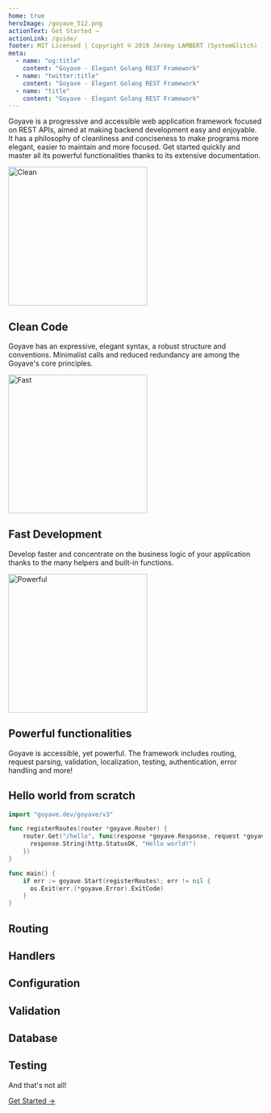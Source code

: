 ```yaml
---
home: true
heroImage: /goyave_512.png
actionText: Get Started →
actionLink: /guide/
footer: MIT Licensed | Copyright © 2019 Jérémy LAMBERT (SystemGlitch)
meta:
  - name: "og:title"
    content: "Goyave - Elegant Golang REST Framework"
  - name: "twitter:title"
    content: "Goyave - Elegant Golang REST Framework"
  - name: "title"
    content: "Goyave - Elegant Golang REST Framework"
---
```


<p class="center">
Goyave is a progressive and accessible web application framework focused on REST APIs, aimed at making backend development easy and enjoyable. It has a philosophy of cleanliness and conciseness to make programs more elegant, easier to maintain and more focused. Get started quickly and master all its powerful functionalities thanks to its extensive documentation.
</p>

<div class="features">
   <div class="feature" id="feature-clean">
      <img :src="$withBase('/undraw_code_typing_7jnv.svg')" width="275" alt="Clean">
      <div>
         <h2>Clean Code</h2>
         <p>Goyave has an expressive, elegant syntax, a robust structure and conventions. Minimalist calls and reduced redundancy are among the Goyave's core principles.</p>
      </div>
   </div>
   <div class="feature" id="feature-fast">
      <img :src="$withBase('/undraw_speed_test_wxl0.svg')" width="275" alt="Fast">
      <div>
         <h2>Fast Development</h2>
         <p>Develop faster and concentrate on the business logic of your application thanks to the many helpers and built-in functions.</p>
      </div>
   </div>
   <div class="feature" id="feature-powerful">
      <img :src="$withBase('/undraw_upgrade_06a0.svg')" width="275" alt="Powerful">
      <div>
         <h2>Powerful functionalities</h2>
         <p>Goyave is accessible, yet powerful. The framework includes routing, request parsing, validation, localization, testing, authentication, error handling and more!</p>
      </div>
   </div>
</div>

## Hello world from scratch

```go
import "goyave.dev/goyave/v3"

func registerRoutes(router *goyave.Router) {
    router.Get("/hello", func(response *goyave.Response, request *goyave.Request) {
      response.String(http.StatusOK, "Hello world!")
    })
}

func main() {
    if err := goyave.Start(registerRoutes); err != nil {
      os.Exit(err.(*goyave.Error).ExitCode)
    }
}
```

## Routing
<div><showcase :tabs="['Basics', 'Parameters']">
  <template #slot-desc-0>

  Routing is an essential part of any Goyave application. Routes definition is the action of associating a URI, sometimes having parameters, with a handler which will process the request and respond to it. Separating and naming routes clearly is important to make your API or website clear and expressive.
  
  [Learn more](./guide/basics/routing.html)

  </template>
  <template #slot-desc-1>

  URIs can have parameters, defined using the format `{name}` or `{name:pattern}`. If a regular expression pattern is not defined, the matched variable will be anything until the next slash. Route parameters can be retrieved as a `map[string]string` in handlers using the request's `Params` attribute.

  [Learn more](./guide/guide/basics/routing.html#route-parameters)

  </template>
  <template #slot-code-0>

  ```go
  func Register(router *goyave.Router) {
      // Register your routes here

      router.Get("/hello", func(response *goyave.Response, r *goyave.Request) {
          response.String(http.StatusOK, "Hi!")
      })

      router.Get("/hello", myHandlerFunction)
      router.Post("/user", user.Register).Validate(user.RegisterRequest)
      router.Route("PUT|PATCH", "/user", user.Update).Validate(user.UpdateRequest)
      router.Route("POST", "/product", product.Store).Validate(product.StoreRequest).Middleware(middleware.Trim)
  }
  ```

  </template>
  <template #slot-code-1>
  
  ```go
  func Register(router *goyave.Router) {
      router.Get("/product/{key}", product.Show)
      router.Get("/product/{id:[0-9]+}", product.ShowById)
      router.Get("/category/{category}/{id:[0-9]+}", category.Show)
  }

  func myHandlerFunction(response *goyave.Response, request *goyave.Request) {
      category := request.Params["category"]
      id, _ := strconv.Atoi(request.Params["id"])
      //...
  }
  ```

  </template>
</showcase></div>

## Handlers
<div><showcase :tabs="['Controllers', 'Middleware', 'Status handler']" background="bg-blue">
  <template #slot-desc-0>

  A `Handler` is a `func(*goyave.Response, *goyave.Request)`. The first parameter lets you write a response, and the second contains all the information extracted from the raw incoming request. Controllers are files containing a collection of Handlers related to a specific feature.
  
  [Learn more](./guide/basics/controllers.html)

  </template>
  <template #slot-desc-1>

  Middleware are handlers executed before the controller handler. They are a convenient way to filter, intercept or alter HTTP requests entering your application.

  [Learn more](./guide/basics/middleware.html)

  </template>
  <template #slot-desc-2>

  Status handlers are regular handlers executed during the finalization step of the request's lifecycle if the response body is empty but a status code has been set. Status handler are mainly used to implement a custom behavior for user or server errors (400 and 500 status codes).

  [Learn more](./guide/advanced/status-handlers.html)

  </template>
  <template #slot-code-0>

  ```go
  func Index(response *goyave.Response, request *goyave.Request) {
      products := []model.Product{}
      result := database.Conn().Find(&products)
      if response.HandleDatabaseError(result) {
          response.JSON(http.StatusOK, products)
      }
  }

  func Show(response *goyave.Response, request *goyave.Request) {
      product := model.Product{}
      result := database.Conn().First(&product, request.Params["id"])
      if response.HandleDatabaseError(result) {
          response.JSON(http.StatusOK, product)
      }
  }

  func Store(response *goyave.Response, request *goyave.Request) {
      product := model.Product{
          Name:  request.String("name"),
          Price: request.Numeric("price"),
      }
      if err := database.Conn().Create(&product).Error; err != nil {
          response.Error(err)
      } else {
          response.JSON(http.StatusCreated, map[string]uint{"id": product.ID})
      }
  }

  func Update(response *goyave.Response, request *goyave.Request) {
      product := model.Product{}
      db := database.Conn()
      result := db.Select("id").First(&product, request.Params["id"])
      if response.HandleDatabaseError(result) {
          if err := db.Model(&product).Update("name", request.String("name")).Error; err != nil {
              response.Error(err)
          }
      }
  }

  func Destroy(response *goyave.Response, request *goyave.Request) {
      product := model.Product{}
      db := database.Conn()
      result := db.Select("id").First(&product, request.Params["id"])
      if response.HandleDatabaseError(result) {
          if err := db.Delete(&product).Error; err != nil {
              response.Error(err)
          }
      }
  }
  ```

  </template>
  <template #slot-code-1>
  
  ```go
  func MyCustomMiddleware(next goyave.Handler) goyave.Handler {
      return func(response *goyave.Response, request *goyave.Request) {
          // Do something
          next(response, request) // Pass to the next handler
      }
  }
  ```

  </template>
  <template #slot-code-2>

  ```go
  package status

  import "goyave.dev/goyave/v3"

  func NotFound(response *goyave.Response, request *goyave.Request) {
      if err := response.RenderHTML(response.GetStatus(), "errors/404.html", nil); err != nil {
          response.Error(err)
      }
  }
  ```

  </template>
</showcase></div>

## Configuration
<div><showcase :tabs="['Configuration', 'Getting and setting', 'Environment']">
  <template #slot-desc-0>

  The framework provides a powerful configuration system. All entries are validated. That means that the application will not start if you provided an invalid value in your config (for example if the specified port is not a number). Entries can be registered with a default value, their type and authorized values from any package.
  
  [Learn more](./guide/configuration.html)

  </template>
  <template #slot-desc-1>

  All entries are validated. That means that the application will not start if you provided an invalid value in your config (for example if the specified port is not a number).

  [Learn more](./guide/configuration.html#getting-a-value)

  </template>
  <template #slot-desc-2>

  Configuration supports the usage of environment variables.

  [Learn more](./guide/configuration.html#using-environment-variables)

  </template>
  <template #slot-code-0>

  ```json
  {
    "app": {
      "name": "goyave_template",
      "environment": "localhost",
      "debug": true,
      "defaultLanguage": "en-US"
    },
      "server": {
      "host": "127.0.0.1",
      "maintenance": false,
      "protocol": "http",
      "domain": "",
      "port": 8080,
      "httpsPort": 8081,
      "timeout": 10,
      "maxUploadSize": 10
    },
      "database": {
      "connection": "mysql",
      "host": "127.0.0.1",
      "port": 3306,
      "name": "goyave",
      "username": "root",
      "password": "root",
      "options": "charset=utf8mb4&collation=utf8mb4_general_ci&parseTime=true&loc=Local",
      "maxOpenConnections": 20,
      "maxIdleConnections": 20,
      "maxLifetime": 300,
      "autoMigrate": false
    }
  }
  ```

  </template>
  <template #slot-code-1>
  
  ```go
  config.GetString("app.name") // "goyave"
  config.GetBool("app.debug") // true
  config.GetInt("server.port") // 80
  config.Has("app.name") // true
  
  // Setting a value:
  config.Set("app.name", "my awesome app")
  ```

  </template>
  <template #slot-code-2>
  
  ```json
  {
    "database": {
      "host": "${DB_HOST}"
      }
  }
  ```

  </template>
</showcase></div>

## Validation
<div><showcase :tabs="['Validation', 'Conversion', 'Arrays', 'Objects']" background="bg-blue">
  <template #slot-desc-0>

  Goyave provides a powerful, yet easy way to validate all incoming data, no matter its type or its format, thanks to a large number of validation rules. Validation is automatic. You just have to define a rules set and assign it to a route. When the validation doesn't pass, the request is stopped and the validation errors messages are sent as a response.
  
  [Learn more](./guide/basics/validation.html)

  </template>
  <template #slot-desc-1>

  Validation rules can **alter the raw data**. That means that when you validate a field to be number, if the validation passes, you are ensured that the data you'll be using in your controller handler is a `float64`. Or if you're validating an IP, you get a `net.IP` object.

  [Learn more](./guide/basics/validation.html)

  </template>
  <template #slot-desc-2>

  Validating arrays is easy. All the validation rules, can be applied to array values using the prefix `>`. When array values are validated, all of them must pass the validation.

  [Learn more](./guide/basics/validation.html#validating-arrays)

  </template>
  <template #slot-desc-3>

  You can validate objects using a **dot-separated** notation.

  [Learn more](./guide/basics/validation.html#validating-objects)

  </template>
  <template #slot-code-0>

  ```go
  var (
      StoreRequest validation.RuleSet = validation.RuleSet{
          "name":  {"required", "string", "between:3,50"},
          "price": {"required", "numeric", "min:0.01"},
          "image": {"nullable", "file", "image", "max:2048", "count:1"},
      }
  )

  //...
  
  router.Post("/product", product.Store).Validate(product.StoreRequest)
  ```

  </template>
  <template #slot-code-1>
  
  ```go
  var (
      StoreRequest validation.RuleSet = validation.RuleSet{
          "name":  {"required", "string", "between:3,50"},
          "price": {"required", "numeric", "min:0.01"},
          "image": {"nullable", "file", "image", "max:2048", "count:1"},
      }
  )

  //...

  router.Post("/product", product.Store).Validate(product.StoreRequest)
  ```

  </template>
  <template #slot-code-2>
  
  ```go
  var arrayValidation = validation.RuleSet{
      "array": {"required", "array:string", "between:1,5", ">email", ">max:128"},
  }

  var nDimensionalArrayValidation = RuleSet{
    "array": {"required", "array", ">array", ">>array:numeric", ">max:3", ">>>max:4"},
  }

  ```

  </template>
  <template #slot-code-3>
  
  ```go
  var (
      StoreRequest = validation.RuleSet{
          "user":       {"required", "object"},
          "user.name":  {"required", "string", "between:3,50"},
          "user.email": {"required", "email"},
      }
  )

  //...

  router.Post("/register", user.Store).Validate(user.StoreRequest)
  ```

  </template>
</showcase></div>

## Database
<div><showcase :tabs="['Gorm', 'Models', 'Pagination']">
  <template #slot-desc-0>

  Most web applications use a database. In this section, we are going to see how Goyave applications can query a database, using the awesome [Gorm ORM](https://gorm.io/).
  
  [Learn more](./guide/basics/database.html)

  </template>
  <template #slot-desc-1>

  Models are usually just normal Golang structs, basic Go types, or pointers of them. `sql.Scanner` and `driver.Valuer` interfaces are also supported.

  [Learn more](./guide/basics/database.html#models)

  </template>
  <template #slot-desc-2>

  `database.Paginator` is a tool that helps you paginate records. This structure contains pagination information (current page, maximum page, total number of records), which is automatically fetched. You can send the paginator directly to the client as a response.

  [Learn more](./guide/basics/database.html#pagination)

  </template>
  <template #slot-code-0>

  ```go
  // Create
  db.Create(&Product{Code: "D42", Price: 100})

  // Read
  var product Product
  db.First(&product, 1) // find product with integer primary key
  db.First(&product, "code = ?", "D42") // find product with code D42

  // Update - update product's price to 200
  db.Model(&product).Update("Price", 200)
  // Update - update multiple fields
  db.Model(&product).Updates(Product{Price: 200, Code: "F42"}) // non-zero fields
  db.Model(&product).Updates(map[string]interface{}{"Price": 200, "Code": "F42"})

  // Delete - delete product
  db.Delete(&product, 1)
  ```

  </template>
  <template #slot-code-1>
  
  ```go
  func init() {
      database.RegisterModel(&User{})
  }

  type User struct {
      gorm.Model
      Name         string
      Age          sql.NullInt64
      Birthday     *time.Time
      Email        string  `gorm:"type:varchar(100);uniqueIndex"`
      Role         string  `gorm:"size:255"` // set field size to 255
      MemberNumber *string `gorm:"unique;not null"` // set member number to unique and not null
      Num          int     `gorm:"autoIncrement"` // set num to auto incrementable
      Address      string  `gorm:"index:addr"` // create index with name `addr` for address
      IgnoreMe     int     `gorm:"-"` // ignore this field
  }
  ```

  </template>
  <template #slot-code-2>
  
  ```go
  func Index(response *goyave.Response, request *goyave.Request) {
      articles := []model.Article{}
      page := 1
      if request.Has("page") {
          page = request.Integer("page")
      }
      pageSize := DefaultPageSize
      if request.Has("pageSize") {
          pageSize = request.Integer("pageSize")
      }

      tx := database.Conn()

      if request.Has("search") {
          search := helper.EscapeLike(request.String("search"))
          tx = tx.Where("title LIKE ?", "%"+search+"%")
      }

      paginator := database.NewPaginator(tx, page, pageSize, &articles)
      result := paginator.Find()
      if response.HandleDatabaseError(result) {
          response.JSON(http.StatusOK, paginator)
      }
  }
  ```

  </template>
</showcase></div>

## Testing
<div><showcase :tabs="['Testify', 'Suites', 'Responses', 'Factories']" background="bg-blue">
  <template #slot-desc-0>

  Goyave provides an API to ease the unit and functional testing of your application. This API is an extension of [testify](https://github.com/stretchr/testify). `goyave.TestSuite` inherits from testify's `suite.Suite`, and sets up the environment for you.
  
  [Learn more](./guide/advanced/testing.html)

  </template>
  <template #slot-desc-1>

  Goyave provides an API to ease the unit and functional testing of your application. This API is an extension of [testify](https://github.com/stretchr/testify). `goyave.TestSuite` inherits from testify's `suite.Suite`, and sets up the environment for you.
  
  [Learn more](./guide/advanced/testing.html)

  </template>
  <template #slot-desc-2>

  `goyave.TestSuite` makes it easy to test and check the content of your responses, even for JSON responses. You will also find utilities to generate multipart forms.

  [Learn more](./guide/advanced/testing.html##testing-json-reponses)

  </template>
  <template #slot-desc-3>

  You may need to test features interacting with your database. Goyave provides a handy way to generate and save records in your database: **factories**.

  [Learn more](./guide/advanced/testing.html#database-testing)

  </template>
  <template #slot-code-0>

  ```go
  // assert equality
  assert.Equal(t, 123, 123, "they should be equal")

  // assert inequality
  assert.NotEqual(t, 123, 456, "they should not be equal")

  // assert for nil (good for errors)
  assert.Nil(t, object)

  // assert for not nil (good when you expect something)
  if assert.NotNil(t, object) {

      // now we know that object isn't nil, we are safe to make
      // further assertions without causing any errors
      assert.Equal(t, "Something", object.Value)

  }
  ```

  </template>
  <template #slot-code-1>
  
  ```go
  import (
      "github.com/username/projectname/http/route"
      "goyave.dev/goyave/v3"
  )

  type CustomTestSuite struct {
      goyave.TestSuite
  }

  func (suite *CustomTestSuite) TestHello() {
      suite.RunServer(route.Register, func() {
          resp, err := suite.Get("/hello", nil)
          suite.Nil(err)
          suite.NotNil(resp)
          if resp != nil {
              defer resp.Body.Close()
              suite.Equal(200, resp.StatusCode)
              suite.Equal("Hi!", string(suite.GetBody(resp)))
          }
      })
  }

  func TestCustomSuite(t *testing.T) {
      goyave.RunTest(t, new(CustomTestSuite))
  }
  ```

  </template>
  <template #slot-code-2>
  
  ```go
  suite.RunServer(route.Register, func() {
      resp, err := suite.Get("/product", nil)
      suite.Nil(err)
      if err == nil {
          defer resp.Body.Close()
          json := map[string]interface{}{}
          err := suite.GetJSONBody(resp, &json)
          suite.Nil(err)
          if err == nil { // You should always check parsing error before continuing.
              suite.Equal("value", json["field"])
              suite.Equal(float64(42), json["number"])
          }
      }
  })
  ```

  </template>
  <template #slot-code-3>

  ```go
  func UserGenerator() interface{} {
      user := &User{}
      user.Name = faker.Name()

      faker.SetGenerateUniqueValues(true)
      user.Email = faker.Email()
      faker.SetGenerateUniqueValues(false)
      return user
  }

  //...

  factory := database.NewFactory(model.UserGenerator)

  // Generate 5 random users
  records := factory.Generate(5).([]*model.User)

  // Generate and insert 5 random users into the database
  insertedRecords := factory.Save(5).([]*model.User)
  ```

  </template>
</showcase></div>

<div class="bottom-hero">
  <p class="bottom-hero-title">And that's not all!</p>
  <span class="nav-link action-button">
  
  [Get Started →](/guide/)
  
  </span>
</div>